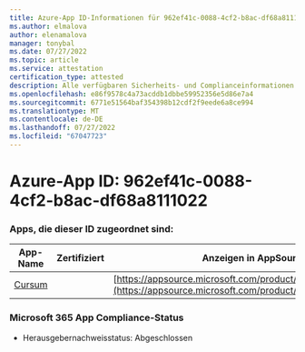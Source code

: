 ```yaml
---
title: Azure-App ID-Informationen für 962ef41c-0088-4cf2-b8ac-df68a8111022
ms.author: elmalova
author: elenamalova
manager: tonybal
ms.date: 07/27/2022
ms.topic: article
ms.service: attestation
certification_type: attested
description: Alle verfügbaren Sicherheits- und Complianceinformationen für 962ef41c-0088-4cf2-b8ac-df68a8111022.
ms.openlocfilehash: e86f9578c4a73acddb1dbbe59952356e5d86e7a4
ms.sourcegitcommit: 6771e51564baf354398b12cdf2f9eede6a8ce994
ms.translationtype: MT
ms.contentlocale: de-DE
ms.lasthandoff: 07/27/2022
ms.locfileid: "67047723"
---
```

# <a name="azure-app-id-962ef41c-0088-4cf2-b8ac-df68a8111022"></a>Azure-App ID: 962ef41c-0088-4cf2-b8ac-df68a8111022


### <a name="apps-associated-with-this-id"></a>Apps, die dieser ID zugeordnet sind:
| **App-Name** | **Zertifiziert** | **Anzeigen in AppSource** |
|--------------|---------------|-----------------------|
| [Cursum](../forward/WA200004407.md) |  | [https://appsource.microsoft.com/product/office/WA200004407](https://appsource.microsoft.com/product/office/WA200004407) |

### <a name="microsoft-365-app-compliance-status"></a>Microsoft 365 App Compliance-Status
- Herausgebernachweisstatus: Abgeschlossen
